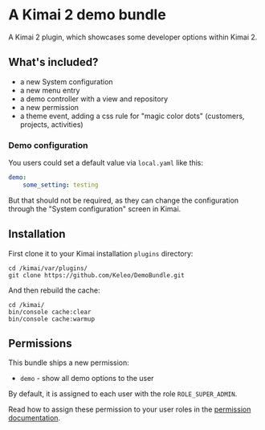 # A Kimai 2 demo bundle

A Kimai 2 plugin, which showcases some developer options within Kimai 2.

## What's included?

- a new System configuration
- a new menu entry
- a demo controller with a view and repository
- a new permission
- a theme event, adding a css rule for "magic color dots" (customers, projects, activities) 

### Demo configuration

You users could set a default value via `local.yaml` like this:
```yaml
demo:
    some_setting: testing
```

But that should not be required, as they can change the configuration through the "System configuration" screen in Kimai. 

## Installation

First clone it to your Kimai installation `plugins` directory:
```
cd /kimai/var/plugins/
git clone https://github.com/Keleo/DemoBundle.git
```

And then rebuild the cache: 
```
cd /kimai/
bin/console cache:clear
bin/console cache:warmup
```

## Permissions

This bundle ships a new permission:

- `demo` - show all demo options to the user 

By default, it is assigned to each user with the role `ROLE_SUPER_ADMIN`.

Read how to assign these permission to your user roles in the [permission documentation](https://www.kimai.org/documentation/permissions.html).
